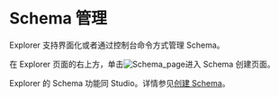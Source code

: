 # Schema 管理

Explorer 支持界面化或者通过控制台命令方式管理 Schema。

在 Explorer 页面的右上方，单击![Schema_page](https://docs-cdn.nebula-graph.com.cn/figures/studio-nav-schema.png)进入 Schema 创建页面。

Explorer 的 Schema 功能同 Studio。详情参见[创建 Schema](../../nebula-studio/quick-start/st-ug-create-schema.md)。

